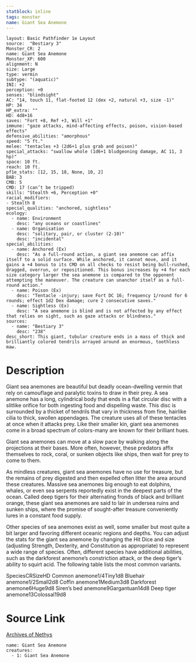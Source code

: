 ```yaml
---
statblock: inline
tags: monster
name: Giant Sea Anemone
---
```

```statblock
layout: Basic Pathfinder 1e Layout
source:  "Bestiary 3"
Monster_CR: 2
name: Giant Sea Anemone
Monster_XP: 600
alignment: N
size: Large
type: vermin
subtype: "(aquatic)"
INI: +2
perception: +0
senses: "blindsight"
AC: "14, touch 11, flat-footed 12 (dex +2, natural +3, size -1)"
HP: 34
HP_extra: ""
HD: 4d8+16
saves: "Fort +8, Ref +3, Will +1"
immune: "gaze attacks, mind-affecting effects, poison, vision-based effects"
defensive_abilities: "amorphous"
speed: "5 ft."
melee: "tentacles +3 (2d6+1 plus grab and poison)"
special_attacks: "swallow whole (1d6+1 bludgeoning damage, AC 11, 3 hp)"
space: 10 ft.
reach: 10 ft.
pf1e_stats: [12, 15, 18, None, 10, 2]
BAB: 3
CMB: 5
CMD: 17 (can’t be tripped)
skills: "Stealth +6, Perception +0"
racial_modifiers:
- Stealth 8
special_qualities: "anchored, sightless"
ecology:
  - name: Environment
    desc: "any oceans or coastlines"
  - name: Organisation
    desc: "solitary, pair, or cluster (2-10)"
    desc: "incidental"
special_abilities:
  - name: Anchored (Ex)
    desc: "As a full-round action, a giant sea anemone can affix itself to a solid surface. While anchored, it cannot move, and it gains a +4 bonus to its CMD on all checks to resist being bull-rushed, dragged, overrun, or repositioned. This bonus increases by +4 for each size category larger the sea anemone is compared to the opponent attempting the maneuver. The creature can unanchor itself as a full-round action."
  - name: Poison (Ex)
    desc: "Tentacle -injury; save Fort DC 16; frequency 1/round for 6 rounds; effect 1d2 Dex damage; cure 2 consecutive saves."
  - name: Sightless (Ex)
    desc: "A sea anemone is blind and is not affected by any effect that relies on sight, such as gaze attacks or blindness."
sources:
  - name: "Bestiary 3"
    desc: "238"
desc_short: This giant, tubular creature ends in a mass of thick and brilliantly colored tendrils arrayed around an enormous, toothless maw.
```
# Description
Giant sea anemones are beautiful but deadly ocean-dwelling vermin that rely on camouflage and paralytic toxins to draw in their prey. A sea anemone has a long, cylindrical body that ends in a flat circular disc with a slitlike orifice for both ingesting food and dispelling waste. This disc is surrounded by a thicket of tendrils that vary in thickness from fine, hairlike cilia to thick, swollen appendages. The creature uses all of these tentacles at once when it attacks prey. Like their smaller kin, giant sea anemones come in a broad spectrum of colors-many are known for their brilliant hues.

Giant sea anemones can move at a slow pace by walking along the projections at their bases. More often, however, these predators affix themselves to rock, coral, or sunken objects like ships, then wait for prey to come to them.

As mindless creatures, giant sea anemones have no use for treasure, but the remains of prey digested and then expelled often litter the area around these creatures. Massive sea anemones big enough to eat dolphins, whales, or even sea serpents reportedly exist in the deepest parts of the ocean. Called deep tigers for their alternating fronds of black and brilliant orange, these giant sea anemones are said to lair in undersea ruins and sunken ships, where the promise of sought-after treasure conveniently lures in a constant food supply.

Other species of sea anemones exist as well, some smaller but most quite a bit larger and favoring different oceanic regions and depths. You can adjust the stats for the giant sea anemone by changing the Hit Dice and size (adjusting Strength, Dexterity, and Constitution as appropriate) to represent a wide range of species. Often, different species have additional abilities, such as the darkforest anemone’s constriction attack, or the deep tiger’s ability to squirt acid. The following table lists the most common variants.

 SpeciesCRSizeHD Common anemone1/4Tiny1d8 Bluehair anemone1/2Small2d8 Coffin anemone1Medium3d8 Darkforest anemone6Huge9d8 Siren’s bed anemone9Gargantuan14d8 Deep tiger anemone13Colossal19d8 
# Source Link
[Archives of Nethys](https://aonprd.com/MonsterDisplay.aspx?ItemName=Giant%20Sea%20Anemone)
```encounter-table
name: Giant Sea Anemone
creatures:
  - 1: Giant Sea Anemone
```
